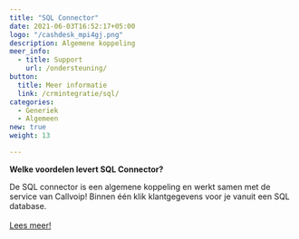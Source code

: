 ```yaml
---
title: "SQL Connector"
date: 2021-06-03T16:52:17+05:00
logo: "/cashdesk_mpi4gj.png"
description: Algemene koppeling
meer_info:
  - title: Support
    url: /ondersteuning/
button:
  title: Meer informatie
  link: /crmintegratie/sql/
categories:
  - Generiek
  - Algemeen
new: true
weight: 13

---
```


**Welke voordelen levert SQL Connector?**

De SQL connector is een algemene koppeling en werkt samen met de service van Callvoip! Binnen één klik klantgegevens voor je vanuit een SQL database.<br><br><a href="/crmintegratie/Cashdesk/" class="button">Lees meer!</a>
